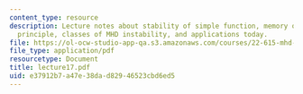 ```yaml
---
content_type: resource
description: Lecture notes about stability of simple function, memory of the energy
  principle, classes of MHD instability, and applications today.
file: https://ol-ocw-studio-app-qa.s3.amazonaws.com/courses/22-615-mhd-theory-of-fusion-systems-spring-2007/e37912b7a47e38dad82946523cbd6ed5_lecture17.pdf
file_type: application/pdf
resourcetype: Document
title: lecture17.pdf
uid: e37912b7-a47e-38da-d829-46523cbd6ed5
---
```

